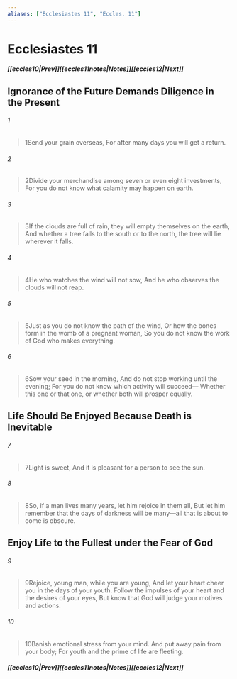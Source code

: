 ```yaml
---
aliases: ["Ecclesiastes 11", "Eccles. 11"]
---
```

# Ecclesiastes 11
##### <span class=arrow-left></span>[[eccles10|Prev]]<span class=navigation-separator></span>[[eccles11notes|Notes]]<span class=navigation-separator></span>[[eccles12|Next]]<span class=arrow-right></span>
## Ignorance of the Future Demands Diligence in the Present
###### 1
><span class=verse-first-poetry>1</span>Send your grain overseas,
>For after many days you will get a return.
###### 2
><span class=verse-body-poetry>2</span>Divide your merchandise among seven or even eight investments,
>For you do not know what calamity may happen on earth.
###### 3
><span class=verse-body-poetry>3</span>If the clouds are full of rain, they will empty themselves on the earth,
>And whether a tree falls to the south or to the north, the tree will lie wherever it falls.
###### 4
><span class=verse-body-poetry>4</span>He who watches the wind will not sow,
>And he who observes the clouds will not reap.
###### 5
><span class=verse-body-poetry>5</span>Just as you do not know the path of the wind,
>Or how the bones form in the womb of a pregnant woman,
>So you do not know the work of God who makes everything.
<div class=paragraph-break></div>

###### 6
><span class=verse-first-poetry>6</span>Sow your seed in the morning,
>And do not stop working until the evening;
>For you do not know which activity will succeed—
>Whether this one or that one, or whether both will prosper equally.
## Life Should Be Enjoyed Because Death is Inevitable
###### 7
><span class=verse-first-poetry>7</span>Light is sweet,
>And it is pleasant for a person to see the sun.
###### 8
><span class=verse-body-poetry>8</span>So, if a man lives many years, let him rejoice in them all,
>But let him remember that the days of darkness will be many—all that is about to come is obscure.
## Enjoy Life to the Fullest under the Fear of God
###### 9
><span class=verse-first-poetry>9</span>Rejoice, young man, while you are young,
>And let your heart cheer you in the days of your youth.
>Follow the impulses of your heart and the desires of your eyes,
>But know that God will judge your motives and actions.
###### 10
><span class=verse-body-poetry>10</span>Banish emotional stress from your mind.
>And put away pain from your body;
>For youth and the prime of life are fleeting.
##### <span class=arrow-left></span>[[eccles10|Prev]]<span class=navigation-separator></span>[[eccles11notes|Notes]]<span class=navigation-separator></span>[[eccles12|Next]]<span class=arrow-right></span>